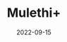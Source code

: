 ---
title: 'Mulethi+'
date: '2022-09-15' 
metatag: '' 
inventory: '0' 
draft: false 
# meta description 
shortDescripton: ''
description: 'Herb'
longdescription: ''
featured: True
# product Price
price: '30.0'
# Product Short Description
shortDescription: ''
productID: 'E38AF891-1129-ED11-9968-005056B3A416'
type: 'products'
category: 'Herb' 
thumnailproduct: 'https://aminsaddiquidawakhana.eralive.net/images/products/E38AF891-1129-ED11-9968-005056B3A4161.png' 
images:
  - image: 'images/products/E38AF891-1129-ED11-9968-005056B3A4161.png'  
Variants:
---